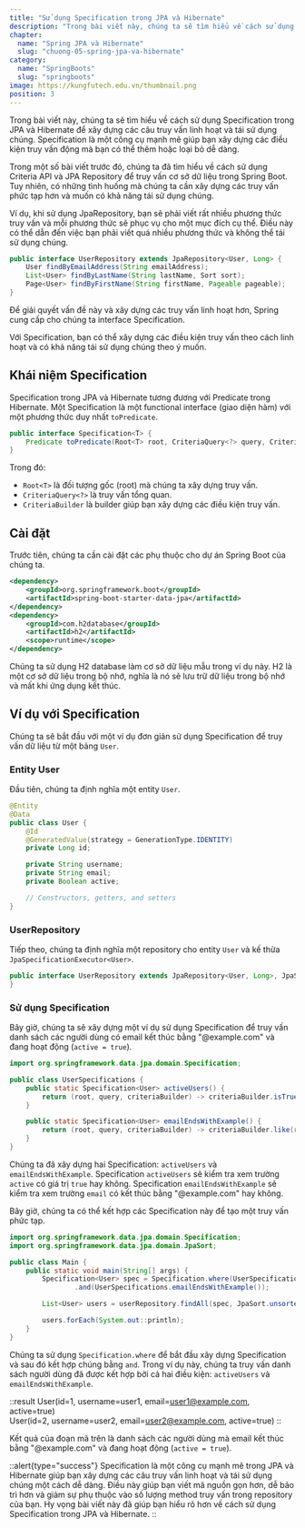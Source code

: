 ```yaml
---
title: "Sử dụng Specification trong JPA và Hibernate"
description: "Trong bài viết này, chúng ta sẽ tìm hiểu về cách sử dụng Specification trong JPA và Hibernate để xây dựng các câu truy vấn linh hoạt và tái sử dụng chúng. Specification là một công cụ mạnh mẽ giúp bạn xây dựng các điều kiện truy vấn động mà bạn có thể thêm hoặc loại bỏ dễ dàng"
chapter:
  name: "Spring JPA và Hibernate"
  slug: "chuong-05-spring-jpa-va-hibernate"
category:
  name: "SpringBoots"
  slug: "springboots"
image: https://kungfutech.edu.vn/thumbnail.png
position: 3
---
```


Trong bài viết này, chúng ta sẽ tìm hiểu về cách sử dụng Specification trong JPA và Hibernate để xây dựng các câu truy vấn linh hoạt và tái sử dụng chúng. Specification là một công cụ mạnh mẽ giúp bạn xây dựng các điều kiện truy vấn động mà bạn có thể thêm hoặc loại bỏ dễ dàng.

Trong một số bài viết trước đó, chúng ta đã tìm hiểu về cách sử dụng Criteria API và JPA Repository để truy vấn cơ sở dữ liệu trong Spring Boot. Tuy nhiên, có những tình huống mà chúng ta cần xây dựng các truy vấn phức tạp hơn và muốn có khả năng tái sử dụng chúng.

Ví dụ, khi sử dụng JpaRepository, bạn sẽ phải viết rất nhiều phương thức truy vấn và mỗi phương thức sẽ phục vụ cho một mục đích cụ thể. Điều này có thể dẫn đến việc bạn phải viết quá nhiều phương thức và không thể tái sử dụng chúng.

```java
public interface UserRepository extends JpaRepository<User, Long> {
    User findByEmailAddress(String emailAddress);
    List<User> findByLastName(String lastName, Sort sort);
    Page<User> findByFirstName(String firstName, Pageable pageable);
}
```

Để giải quyết vấn đề này và xây dựng các truy vấn linh hoạt hơn, Spring cung cấp cho chúng ta interface Specification.

Với Specification, bạn có thể xây dựng các điều kiện truy vấn theo cách linh hoạt và có khả năng tái sử dụng chúng theo ý muốn.

## Khái niệm Specification

Specification trong JPA và Hibernate tương đương với Predicate trong Hibernate. Một Specification là một functional interface (giao diện hàm) với một phương thức duy nhất `toPredicate`.

```java
public interface Specification<T> {
    Predicate toPredicate(Root<T> root, CriteriaQuery<?> query, CriteriaBuilder criteriaBuilder);
}
```

Trong đó:

- `Root<T>` là đối tượng gốc (root) mà chúng ta xây dựng truy vấn.
- `CriteriaQuery<?>` là truy vấn tổng quan.
- `CriteriaBuilder` là builder giúp bạn xây dựng các điều kiện truy vấn.

## Cài đặt

Trước tiên, chúng ta cần cài đặt các phụ thuộc cho dự án Spring Boot của chúng ta.

```xml
<dependency>
    <groupId>org.springframework.boot</groupId>
    <artifactId>spring-boot-starter-data-jpa</artifactId>
</dependency>
<dependency>
    <groupId>com.h2database</groupId>
    <artifactId>h2</artifactId>
    <scope>runtime</scope>
</dependency>
```

Chúng ta sử dụng H2 database làm cơ sở dữ liệu mẫu trong ví dụ này. H2 là một cơ sở dữ liệu trong bộ nhớ, nghĩa là nó sẽ lưu trữ dữ liệu trong bộ nhớ và mất khi ứng dụng kết thúc.

## Ví dụ với Specification

Chúng ta sẽ bắt đầu với một ví dụ đơn giản sử dụng Specification để truy vấn dữ liệu từ một bảng `User`.

### Entity User

Đầu tiên, chúng ta định nghĩa một entity `User`.

```java
@Entity
@Data
public class User {
    @Id
    @GeneratedValue(strategy = GenerationType.IDENTITY)
    private Long id;

    private String username;
    private String email;
    private Boolean active;

    // Constructors, getters, and setters
}
```

### UserRepository

Tiếp theo, chúng ta định nghĩa một repository cho entity `User` và kế thừa `JpaSpecificationExecutor<User>`.

```java
public interface UserRepository extends JpaRepository<User, Long>, JpaSpecificationExecutor<User> {
}
```

### Sử dụng Specification

Bây giờ, chúng ta sẽ xây dựng một ví dụ sử dụng Specification để truy vấn danh sách các người dùng có email kết thúc bằng "@example.com" và đang hoạt động (`active = true`).

```java
import org.springframework.data.jpa.domain.Specification;

public class UserSpecifications {
    public static Specification<User> activeUsers() {
        return (root, query, criteriaBuilder) -> criteriaBuilder.isTrue(root.get("active"));
    }

    public static Specification<User> emailEndsWithExample() {
        return (root, query, criteriaBuilder) -> criteriaBuilder.like(root.get("email"), "%@example.com");
    }
}
```

Chúng ta đã xây dựng hai Specification: `activeUsers` và `emailEndsWithExample`. Specification `activeUsers` sẽ kiểm tra xem trường `active` có giá trị `true` hay không. Specification `emailEndsWithExample` sẽ kiểm tra xem trường `email` có kết thúc bằng "@example.com" hay không.

Bây giờ, chúng ta có thể kết hợp các Specification này để tạo một truy vấn phức tạp.

```java
import org.springframework.data.jpa.domain.Specification;
import org.springframework.data.jpa.domain.JpaSort;

public class Main {
    public static void main(String[] args) {
        Specification<User> spec = Specification.where(UserSpecifications.activeUsers())
                .and(UserSpecifications.emailEndsWithExample());

        List<User> users = userRepository.findAll(spec, JpaSort.unsorted());

        users.forEach(System.out::println);
    }
}
```

Chúng ta sử dụng `Specification.where` để bắt đầu xây dựng Specification và sau đó kết hợp chúng bằng `and`. Trong ví dụ này, chúng ta truy vấn danh sách người dùng đã được kết hợp bởi cả hai điều kiện: `activeUsers` và `emailEndsWithExample`.

::result
User(id=1, username=user1, email=user1@example.com, active=true)</br>
User(id=2, username=user2, email=user2@example.com, active=true)
::

Kết quả của đoạn mã trên là danh sách các người dùng mà email kết thúc bằng "@example.com" và đang hoạt động (`active = true`).

::alert{type="success"}
Specification là một công cụ mạnh mẽ trong JPA và Hibernate giúp bạn xây dựng các câu truy vấn linh hoạt và tái sử dụng chúng một cách dễ dàng. Điều này giúp bạn viết mã nguồn gọn hơn, dễ bảo trì hơn và giảm sự phụ thuộc vào số lượng method truy vấn trong repository của bạn. Hy vọng bài viết này đã giúp bạn hiểu rõ hơn về cách sử dụng Specification trong JPA và Hibernate.
::
